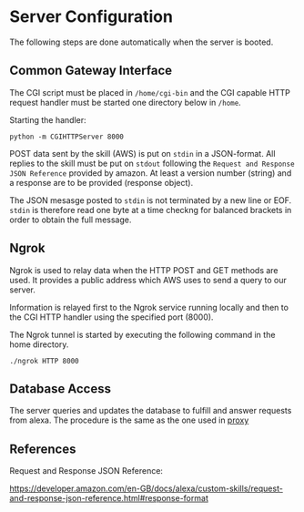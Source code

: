 # Server Configuration

The following steps are done automatically when the server is booted. 

## Common Gateway Interface

The CGI script must be placed in `/home/cgi-bin` and the CGI capable HTTP request handler must be started one directory below in `/home`.

Starting the handler:


```
python -m CGIHTTPServer 8000
```

POST data sent by the skill (AWS) is put on `stdin` in a JSON-format. All replies to the skill must be put on `stdout` following the `Request and Response JSON Reference` provided by amazon. 
At least a version number (string) and a response are to be provided (response object).

The JSON mesasge posted to `stdin` is not terminated by a new line or EOF. `stdin` is therefore read one byte at a time checkng for balanced brackets in order to obtain the full message.

## Ngrok

Ngrok is used to relay data when the HTTP POST and GET methods are used. It provides a public address which AWS uses to send a query to our server. 

Information is relayed first to the Ngrok service running locally and then to the CGI HTTP handler using the specified port (8000).

The Ngrok tunnel is started by executing the following command in the home directory.

```
./ngrok HTTP 8000
```

## Database Access

The server queries and updates the database to fulfill and answer requests from alexa. 
The procedure is the same as the one used in [proxy](../../proxy)



## References

Request and Response JSON Reference:

https://developer.amazon.com/en-GB/docs/alexa/custom-skills/request-and-response-json-reference.html#response-format
